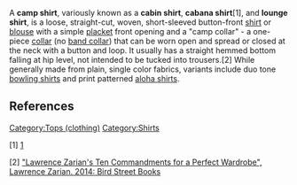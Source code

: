 A **camp shirt**, variously known as a **cabin shirt**, **cabana
shirt**[1], and **lounge shirt**, is a loose, straight-cut, woven,
short-sleeved button-front [shirt](shirt "wikilink") or
[blouse](blouse "wikilink") with a simple [placket](placket "wikilink")
front opening and a "camp collar" - a one-piece
[collar](Collar_(clothing) "wikilink") (no [band
collar](band_collar "wikilink")) that can be worn open and spread or
closed at the neck with a button and loop. It usually has a straight
hemmed bottom falling at hip level, not intended to be tucked into
trousers.[2] While generally made from plain, single color fabrics,
variants include duo tone [bowling shirts](bowling_shirt "wikilink") and
print patterned [aloha shirts](aloha_shirt "wikilink").

## References

[Category:Tops (clothing)](Category:Tops_(clothing) "wikilink")
[Category:Shirts](Category:Shirts "wikilink")

[1] [1](http://www.seinfeldscripts.com/TheRaincoats.html)

[2] ["Lawrence Zarian's Ten Commandments for a Perfect Wardrobe",
Lawrence Zarian. 2014: Bird Street
Books](https://books.google.com/books?id=MmntAgAAQBAJ&pg=PT241&dq=%22camp+shirt%22&hl=en&sa=X&ved=0ahUKEwjXg83c6p7ZAhWl5oMKHWoHD244ChDoAQgoMAA#v=onepage&q=%22camp%20shirt%22&f=false)